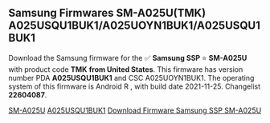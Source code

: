 <h2>Samsung Firmwares SM-A025U(TMK) A025USQU1BUK1/A025UOYN1BUK1/A025USQU1BUK1</h2>
Download the Samsung firmware for the ✅ <strong>Samsung SSP </strong> ⭐ <strong>SM-A025U</strong> with product code <strong>TMK</strong> <strong> from United States</strong>. This firmware has version number PDA <strong>A025USQU1BUK1</strong> and CSC A025UOYN1BUK1. The operating system of this firmware is Android R , with build date 2021-11-25. Changelist <strong>22604087</strong>.


[SM-A025U](https://samfirm.shop/samsung/model/SM-A025U)
[A025USQU1BUK1](https://samfirm.shop/samsung/pda/A025USQU1BUK1)
[Download Firmware Samsung SSP SM-A025U](https://samfirm.shop/samsung/firmware/477479)

